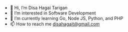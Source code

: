- 👋 Hi, I’m Disa Hagai Tarigan
- 👀 I’m interested in Software Development
- 🌱 I’m currently learning Go, Node JS, Python, and PHP
- 📫 How to reach me disahagait@gmail.com

<!---
hagaitrg/hagaitrg is a ✨ special ✨ repository because its `README.md` (this file) appears on your GitHub profile.
You can click the Preview link to take a look at your changes.
--->
